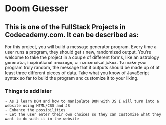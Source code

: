 # Doom Guesser

## This is one of the FullStack Projects in Codecademy.com. It can be described as:
<p> For this project, you will build a message generator program. Every time a user runs a program, they should get a new, randomized output. You’re welcome to take the project in a couple of different forms, like an astrology generator, inspirational message, or nonsensical jokes. To make your program truly random, the message that it outputs should be made up of at least three different pieces of data. Take what you know of JavaScript syntax so far to build the program and customize it to your liking. <p>
 
### Things to add later
    - As I learn DOM and how to manipulate DOM with JS I will turn into a website using HTML/CSS and JS
    - Enhance the possibilities
    - Let the user enter their own choices so they can customize what they want to do with it in the website
